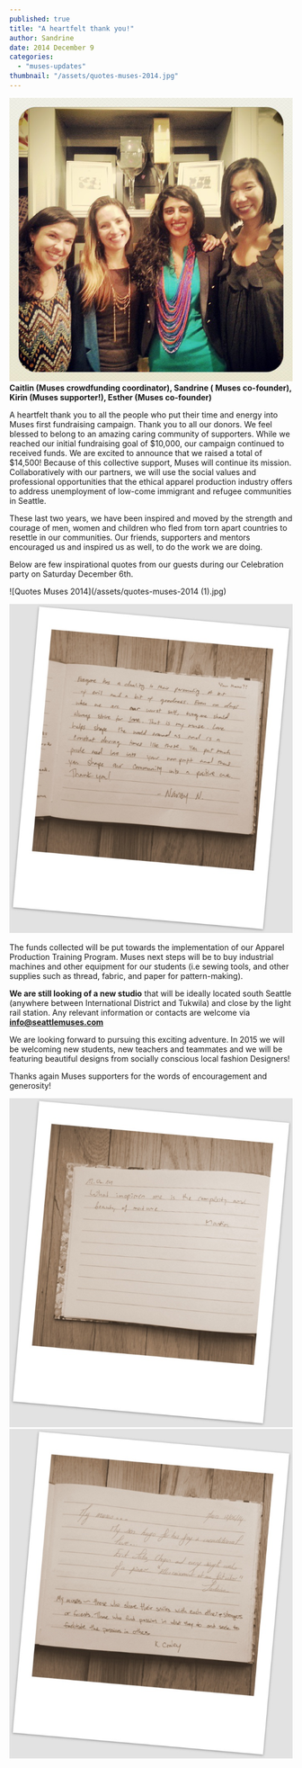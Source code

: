 ```yaml
---
published: true
title: "A heartfelt thank you!"
author: Sandrine
date: 2014 December 9
categories: 
  - "muses-updates"
thumbnail: "/assets/quotes-muses-2014.jpg"
---
```


![Muses Celebration 2014](/assets/muses-celebration-2014.jpg?w=300)
**Caitlin (Muses crowdfunding coordinator), Sandrine ( Muses co-founder), Kirin (Muses supporter!), Esther (Muses co-founder)**

A heartfelt thank you to all the people who put their time and energy into Muses first fundraising campaign. Thank you to all our donors. We feel blessed to belong to an amazing caring community of supporters. While we reached our initial fundraising goal of $10,000, our campaign continued to received funds. We are excited to announce that we raised a total of $14,500! Because of this collective support, Muses will continue its mission. Collaboratively with our partners, we will use the social values and professional opportunities that the ethical apparel production industry offers to address unemployment of low-come immigrant and refugee communities in Seattle.

These last two years, we have been inspired and moved by the strength and courage of men, women and children who fled from torn apart countries to resettle in our communities. Our friends, supporters and mentors encouraged us and inspired us as well, to do the work we are doing.

Below are few inspirational quotes from our guests during our Celebration party on Saturday December 6th.

![Quotes Muses 2014](/assets/quotes-muses-2014 (1).jpg)

![FullSizeRender](/assets/fullsizerender1.jpg?w=258)

The funds collected will be put towards the implementation of our Apparel Production Training Program. Muses next steps will be to buy industrial machines and other equipment for our students (i.e sewing tools, and other supplies such as thread, fabric, and paper for pattern-making).

**We are still looking of a new studio** that will be ideally located south Seattle (anywhere between International District and Tukwila) and close by the light rail station. Any relevant information or contacts are welcome via **info@seattlemuses.com**

We are looking forward to pursuing this exciting adventure. In 2015 we will be welcoming new students, new teachers and teammates and we will be featuring beautiful designs from socially conscious local fashion Designers!

Thanks again Muses supporters for the words of encouragement and generosity!

![quotes 2014](/assets/quotes-20141.jpg?w=258)
![quotes 2](/assets/quotes-21.jpg?w=258)
